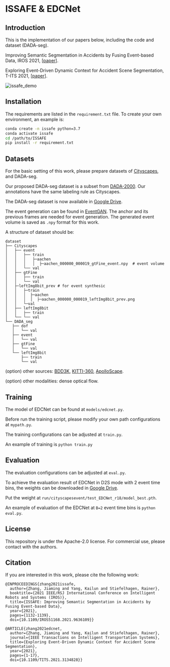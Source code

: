 # ISSAFE & EDCNet

## Introduction

This is the implementation of our papers below, including the code and dataset (DADA-seg).

Improving Semantic Segmentation in Accidents by Fusing Event-based Data, IROS 2021, [[paper](arxiv.org/pdf/2008.08974.pdf)].

Exploring Event-Driven Dynamic Context for Accident Scene Segmentation, T-ITS 2021, [[paper](arxiv.org/pdf/2112.05006.pdf)].


![issafe_demo](demo/issafe.gif)



## Installation

The requirements are listed in the `requirement.txt` file. To create your own environment, an example is:

```bash
conda create -n issafe python=3.7
conda activate issafe
cd /path/to/ISSAFE
pip install -r requirement.txt
```



## Datasets

For the basic setting of this work, please prepare datasets of [Cityscapes](https://www.cityscapes-dataset.com/), and DADA-seg. 

Our proposed DADA-seg dataset is a subset from [DADA-2000](https://github.com/JWFangit/LOTVS-DADA). Our annotations have the same labeling rule as Cityscapes. 

The DADA-seg dataset is now available in [Google Drive](https://drive.google.com/file/d/15KWOvZMZRlvBx9oNIWCUeTfncr1AM-9g/view?usp=sharing).

The event generation can be found in [EventGAN](https://github.com/alexzzhu/EventGAN). The anchor and its previous frames are needed for event generation. The generated event volume is saved as `.npy` format for this work. 

A structure of dataset should be:

 ```
dataset
├── Cityscapes
│   ├── event
│   │   ├── train
│   │   │   ├─aachen
│   │   │   │  ├─aachen_000000_000019_gtFine_event.npy	# event volume
│   │   └── val
│   ├── gtFine
│   │   ├── train
│   │   └── val
│   ├─leftImg8bit_prev # for event synthesic
│   │   ├─train
│   │   │  ├─aachen
│   │   │  │  ├─aachen_000000_000019_leftImg8bit_prev.png
│   │   └─val
│   ├── leftImg8bit
│   │   ├── train
│   └── └── val
└── DADA_seg
    ├── dof
    │   └── val
    ├── event
    │   └── val
    ├── gtFine
    │   └── val
    └── leftImg8bit
        ├── train
        └── val

 ```

(option) other sources: [BDD3K](https://bdd-data.berkeley.edu/), [KITTI-360](http://www.cvlibs.net/datasets/kitti-360/), [ApolloScape](http://apolloscape.auto/).

(option) other modalities: dense optical flow.



## Training 

The model of EDCNet can be found at `models/edcnet.py`.

Before run the training script, please modify your own path configurations at `mypath.py`.

The training configurations can be adjusted at `train.py`.

An example of training is `python train.py`



## Evaluation

The evaluation configurations can be adjusted at `eval.py`.

To achieve the evaluation result of EDCNet in D2S mode with 2 event time bins, the weights can be downloaded in [Google Drive](https://drive.google.com/drive/folders/19hUd8Mfj6K76G48AT9txq-PX9bHQN0qs?usp=sharing).

Put the weight at `run/cityscapesevent/test_EDCNet_r18/model_best.pth`.

An example of evaluation of the EDCNet at `B=2` event time bins is `python eval.py`.



## License

This repository is under the Apache-2.0 license. For commercial use, please contact with the authors.



## Citation

If you are interested in this work, please cite the following work:

```
@INPROCEEDINGS{zhang2021issafe,
  author={Zhang, Jiaming and Yang, Kailun and Stiefelhagen, Rainer},
  booktitle={2021 IEEE/RSJ International Conference on Intelligent Robots and Systems (IROS)}, 
  title={ISSAFE: Improving Semantic Segmentation in Accidents by Fusing Event-based Data}, 
  year={2021},
  pages={1132-1139},
  doi={10.1109/IROS51168.2021.9636109}}
  
@ARTICLE{zhang2021edcnet,
  author={Zhang, Jiaming and Yang, Kailun and Stiefelhagen, Rainer},
  journal={IEEE Transactions on Intelligent Transportation Systems}, 
  title={Exploring Event-Driven Dynamic Context for Accident Scene Segmentation}, 
  year={2021},
  pages={1-17},
  doi={10.1109/TITS.2021.3134828}}
```

